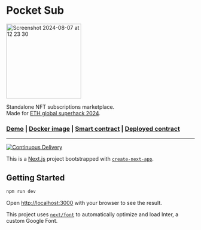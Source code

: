# Pocket Sub

<img width="200" alt="Screenshot 2024-08-07 at 12 23 30" src="https://github.com/user-attachments/assets/8a7cceed-7953-4806-9d99-9206795980e3">

Standalone NFT subscriptions marketplace.  
Made for [ETH global superhack 2024](https://ethglobal.com/events/superhack2024).  

### [Demo](https://pocketsub.io) | [Docker image](https://hub.docker.com/r/l1toshareip/pocketsub) | [Smart contract](https://github.com/cromatikap/pocketsub-contract) | [Deployed contract](https://sepolia.basescan.org/address/0xd180d0697f533d921f28a92aa1cde775bbff4b95#code)

---

[![Continuous Delivery](https://github.com/cromatikap/pocketsub/actions/workflows/continuous-delivery.yml/badge.svg)](https://github.com/cromatikap/pocketsub/actions/workflows/continuous-delivery.yml)

This is a [Next.js](https://nextjs.org/) project bootstrapped with [`create-next-app`](https://github.com/vercel/next.js/tree/canary/packages/create-next-app).

## Getting Started

```bash
npm run dev
```

Open [http://localhost:3000](http://localhost:3000) with your browser to see the result.

This project uses [`next/font`](https://nextjs.org/docs/basic-features/font-optimization) to automatically optimize and load Inter, a custom Google Font.

